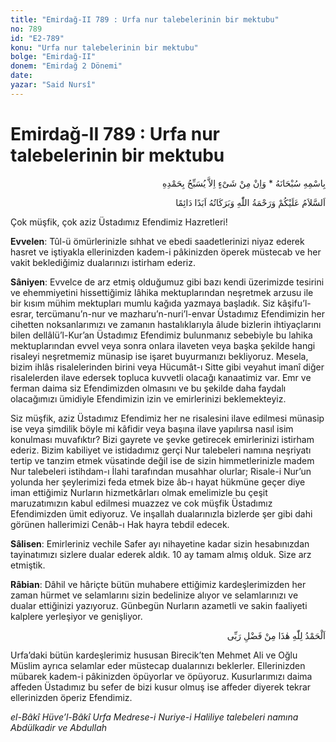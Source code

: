 ```yaml
---
title: "Emirdağ-II 789 : Urfa nur talebelerinin bir mektubu"
no: 789
id: "E2-789"
konu: "Urfa nur talebelerinin bir mektubu"
bolge: "Emirdağ-II"
donem: "Emirdağ 2 Dönemi"
date: 
yazar: "Said Nursî"
---
```


# Emirdağ-II 789 : Urfa nur talebelerinin bir mektubu

<p class="arabic" dir="rtl" title="Meal: “Subhân Allah’ın adıyla” * “Hiçbir şey yoktur ki O'nu hamd ile tesbih etmesin” [İsrâ 17:44]">بِاسْمِهِ سُبْحَانَهُ * وَاِنْ مِنْ شَىْءٍ اِلاَّ يُسَبِّحُ بِحَمْدِهِ</p>

<p class="arabic" dir="rtl" title="Meal: “Allah’ın selâmı, rahmeti ve bereketleri, ebedî ve dâimî olarak üzerinize olsun.”">اَلسَّلاَمُ عَلَيْكُمْ وَرَحْمَةُ اللّٰهِ وَبَرَكَاتُهُ اَبَدًا دَائِمًا</p>

Çok müşfik, çok aziz Üstadımız Efendimiz Hazretleri!

**Evvelen**: Tûl-ü ömürlerinizle sıhhat ve ebedi saadetlerinizi niyaz ederek hasret ve iştiyakla ellerinizden kadem-i pâkinizden öperek müstecab ve her vakit beklediğimiz dualarınızı istirham ederiz.

**Sâniyen**: Evvelce de arz etmiş olduğumuz gibi bazı kendi üzerimizde tesirini ve ehemmiyetini hissettiğimiz lâhika mektuplarından neşretmek arzusu ile bir kısım mühim mektupları mumlu kağıda yazmaya başladık. Siz kâşifu’l-esrar, tercümanu’n-nur ve mazharu’n-nuri’l-envar Üstadımız Efendimizin her cihetten noksanlarımızı ve zamanın hastalıklarıyla âlude bizlerin ihtiyaçlarını bilen dellâlü’l-Kur’an Üstadımız Efendimiz bulunmanız sebebiyle bu lahika mektuplarından evvel veya sonra onlara ilaveten veya başka şekilde hangi risaleyi neşretmemiz münasip ise işaret buyurmanızı bekliyoruz. Mesela, bizim ihlâs risalelerinden birini veya Hücumât-ı Sitte gibi veyahut imanî diğer risalelerden ilave edersek topluca kuvvetli olacağı kanaatimiz var. Emr ve ferman daima siz Efendimizden olmasını ve bu şekilde daha faydalı olacağımızı ümidiyle Efendimizin izin ve emirlerinizi beklemekteyiz.

Siz müşfik, aziz Üstadımız Efendimiz her ne risalesini ilave edilmesi münasip ise veya şimdilik böyle mi kâfidir veya başına ilave yapılırsa nasıl isim konulması muvafıktır? Bizi gayrete ve şevke getirecek emirlerinizi istirham ederiz. Bizim kabiliyet ve istidadımız gerçi Nur talebeleri namına neşriyatı tertip ve tanzim etmek vüsatinde değil ise de sizin himmetlerinizle madem Nur talebeleri istihdam-ı İlahi tarafından musahhar olurlar; Risale-i Nur’un yolunda her şeylerimizi feda etmek bize âb-ı hayat hükmüne geçer diye iman ettiğimiz Nurların hizmetkârları olmak emelimizle bu çeşit maruzatımızın kabul edilmesi muazzez ve cok müşfik Üstadımız Efendimizden ümit ediyoruz. Ve inşallah dualarınızla bizlerde şer gibi dahi görünen hallerimizi Cenâb-ı Hak hayra tebdil edecek.

**Sâlisen**: Emirleriniz vechile Safer ayı nihayetine kadar sizin hesabınızdan tayinatımızı sizlere dualar ederek aldık. 10 ay tamam almış olduk. Size arz etmiştik.

**Râbian**: Dâhil ve hâriçte bütün muhabere ettiğimiz kardeşlerimizden her zaman hürmet ve selamlarını sizin bedelinize alıyor ve selamlarınızı ve dualar ettiğinizi yazıyoruz. Günbegün Nurların azametli ve sakin faaliyeti kalplere yerleşiyor ve genişliyor.

<p class="arabic" dir="rtl" title="Meal: “Elhamdulillah, bu Rabbimin bir fazlıdır.”">اَلْحَمْدُ لِلّٰهِ هٰذَا مِنْ فَضْلِ رَبِّى</p>

Urfa’daki bütün kardeşlerimiz hususan Birecik’ten Mehmet Ali ve Oğlu Müslim ayrıca selamlar eder müstecap dualarınızı beklerler. Ellerinizden mübarek kadem-i pâkinizden öpüyorlar ve öpüyoruz. Kusurlarımızı daima affeden Üstadımız bu sefer de bizi kusur olmuş ise affeder diyerek tekrar ellerinizden öperiz Efendimiz.

*el-Bâkî Hüve’l-Bâkî*
*Urfa Medrese-i Nuriye-i Haliliye talebeleri namına*
*Abdülkadir ve Abdullah*
